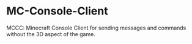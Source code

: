 MC-Console-Client
=================

MCCC: Minecraft Console Client for sending messages and commands without the 3D aspect of the game.
